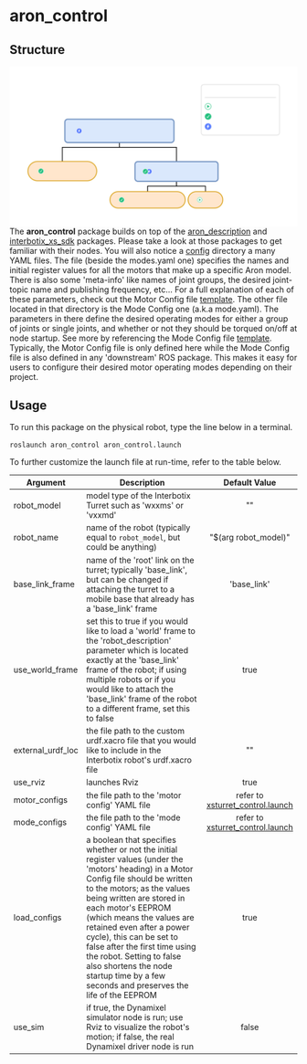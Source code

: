 # aron_control

## Structure

<img align="right" src="https://github.com/andreagavazzi/aron_control/blob/main/aron_control.svg"/>

The **aron_control** package builds on top of the [aron_description](../aron_description) and [interbotix_xs_sdk](https://github.com/Interbotix/interbotix_ros_core/tree/main/interbotix_ros_xseries/interbotix_xs_sdk) packages. Please take a look at those packages to get familiar with their nodes. You will also notice a [config](config/) directory a many YAML files. The file (beside the modes.yaml one) specifies the names and initial register values for all the motors that make up a specific Aron model. There is also some 'meta-info' like names of joint groups, the desired joint-topic name and publishing frequency, etc... For a full explanation of each of these parameters, check out the Motor Config file [template](https://github.com/Interbotix/interbotix_ros_core/blob/main/interbotix_ros_xseries/interbotix_xs_sdk/config/motor_configs_template.yaml). The other file located in that directory is the Mode Config one (a.k.a mode.yaml). The parameters in there define the desired operating modes for either a group of joints or single joints, and whether or not they should be torqued on/off at node startup. See more by referencing the Mode Config file [template](https://github.com/Interbotix/interbotix_ros_core/blob/main/interbotix_ros_xseries/interbotix_xs_sdk/config/mode_configs_template.yaml). Typically, the Motor Config file is only defined here while the Mode Config file is also defined in any 'downstream' ROS package. This makes it easy for users to configure their desired motor operating modes depending on their project.

## Usage
To run this package on the physical robot, type the line below in a terminal.
```
roslaunch aron_control aron_control.launch
```

To further customize the launch file at run-time, refer to the table below.

| Argument | Description | Default Value |
| -------- | ----------- | :-----------: |
| robot_model | model type of the Interbotix Turret such as 'wxxms' or 'vxxmd' | "" |
| robot_name | name of the robot (typically equal to `robot_model`, but could be anything) | "$(arg robot_model)" |
| base_link_frame | name of the 'root' link on the turret; typically 'base_link', but can be changed if attaching the turret to a mobile base that already has a 'base_link' frame| 'base_link' |
| use_world_frame | set this to true if you would like to load a 'world' frame to the 'robot_description' parameter which is located exactly at the 'base_link' frame of the robot; if using multiple robots or if you would like to attach the 'base_link' frame of the robot to a different frame, set this to false | true |  
| external_urdf_loc | the file path to the custom urdf.xacro file that you would like to include in the Interbotix robot's urdf.xacro file| "" |
| use_rviz | launches Rviz | true |
| motor_configs | the file path to the 'motor config' YAML file | refer to [xsturret_control.launch](launch/xsturret_control.launch) |
| mode_configs | the file path to the 'mode config' YAML file | refer to [xsturret_control.launch](launch/xsturret_control.launch) |
| load_configs | a boolean that specifies whether or not the initial register values (under the 'motors' heading) in a Motor Config file should be written to the motors; as the values being written are stored in each motor's EEPROM (which means the values are retained even after a power cycle), this can be set to false after the first time using the robot. Setting to false also shortens the node startup time by a few seconds and preserves the life of the EEPROM | true |
| use_sim | if true, the Dynamixel simulator node is run; use Rviz to visualize the robot's motion; if false, the real Dynamixel driver node is run | false |

